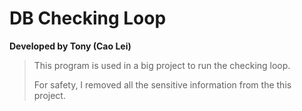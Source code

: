 # DB Checking Loop
**Developed by Tony (Cao Lei)**


> This program is used in a big project to run the checking loop.  
> 
> For safety, I removed all the sensitive information from the this project.